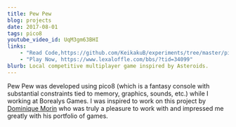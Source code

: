 ```yaml
---
title: Pew Pew
blog: projects
date: 2017-08-01
tags: pico8
youtube_video_id: UqM3gm63BHI
links:
    - "Read Code,https://github.com/KeikakuB/experiments/tree/master/pico-games"
    - "Play Now, https://www.lexaloffle.com/bbs/?tid=34099"
blurb: Local competitive multiplayer game inspired by Asteroids.
---
```

Pew Pew was developed using pico8 (which is a fantasy console with substantial constraints tied to memory, graphics, sounds, etc.) while I working at Borealys Games. I was inspired to work on this project by [Dominique Morin](https://www.linkedin.com/in/dominique-morin-71331621) who was truly a pleasure to work with and impressed me greatly with his portfolio of games.
